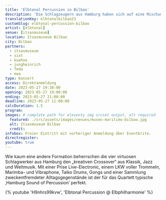 ```yaml
---
title: 'Elbtonal Percussion in Bilbao'
description: 'Die Schlagzeugern aus Hamburg haben sich auf eine Mischung aus Klassik, Jazz und Weltmusik spezialisiert. Jetzt heißen wir sie in Bilbao willkommen.'
translationKey: elbtonalbilbao23
customSlug: elbtonal-percussion-bilbao
artist: [elbtonal]
venue: [itsasmuseum]
location: Itsasmuseum Bilbao
city: Bilbao
partners:
  - itsasmuseum
  - sixt
  - kuehne
  - jungheinrich
  - feda
  - ewa
type: Konzert
access: Direktanmeldung
date: 2023-05-27 19:30:00
opening: 2023-05-27 19:00:00
ending: 2023-05-27 21:00:00
deadline: 2023-05-27 11:00:00
calcDuration: 1.5
program:
images: # complete path for eleventy img srcset output, alt required
  featured: ./src/assets/images/venues/museo-maritimo-bilbao.jpg
  alt: Itsasmuseum Bilbao
  credit:
infobox: Freier Eintritt mit vorheriger Anmeldung über Eventbrite.
directregister:
youtube: true
---
```


Wie kaum eine andere Formation beherrschen die vier virtuosen Schlagwerker aus Hamburg den „kreativen Crossover“ aus Klassik, Jazz und Weltmusik. Mit einer Prise Live-Electronic, einem LKW voller Trommeln, Marimba- und Vibraphone, Taiko Drums, Gongs und einer Sammlung zweckentfremdeter Alltagsgegenstände ist der für das Quartett typische ‚Hamburg Sound of Percussion’ perfekt.

{% youtube 'H9nhrs99kvw', 'Elbtonal Percussion @ Elbphilharmonie' %}
